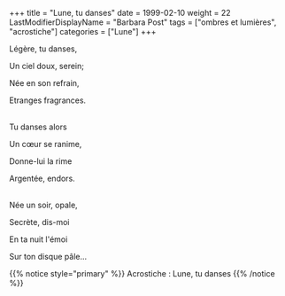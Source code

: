 +++
title = "Lune, tu danses"
date = 1999-02-10
weight = 22
LastModifierDisplayName = "Barbara Post"
tags = ["ombres et lumières", "acrostiche"]
categories = ["Lune"]
+++

Légère, tu danses,

Un ciel doux, serein;

Née en son refrain,

Etranges fragrances.

 \
Tu danses alors

Un cœur se ranime,

Donne-lui la rime

Argentée, endors.

 \
Née un soir, opale,

Secrète, dis-moi

En ta nuit l'émoi

Sur ton disque pâle...

{{% notice style="primary" %}}
Acrostiche : Lune, tu danses
{{% /notice %}}
